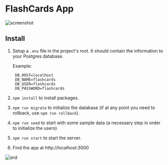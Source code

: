 # FlashCards App

![screenshot](https://github.com/a1kn/blob/master/img/app.png?raw=true)

## Install
1. Setup a `.env` file in the project's root. It should contain the information
   to your Postgres database.

   Example:
   ```
    DB_HOST=localhost
    DB_NAME=flashcards
    DB_USER=flashcards
    DB_PASSWORD=flashcards
2. `npm install` to install packages.
3. `npm run migrate` to initialize the database (if at any point you need to
   rollback, use `npm run rollback`).
4. `npm run seed` to start with some sample data (a necessary step in order to
   initialize the users)
5. `npm run start` to start the server.
6. Find the app at http://localhost:3000

![erd](https://github.com/a1kn/blob/master/img/erd.png?raw=true)
